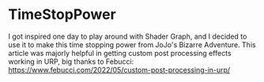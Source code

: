 # TimeStopPower
I got inspired one day to play around with Shader Graph, and I decided to use it to make this time stopping power from JoJo's Bizarre Adventure. This article was majorly helpful in getting custom post processing effects working in URP, big thanks to Febucci: https://www.febucci.com/2022/05/custom-post-processing-in-urp/
